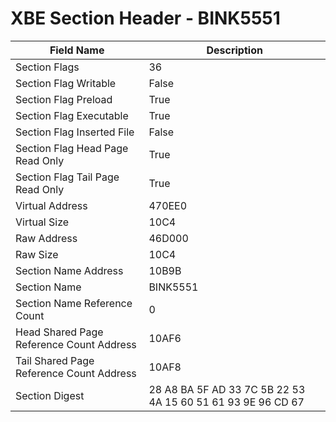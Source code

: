 # XBE Section Header - BINK5551

| Field Name | Description |
|---|---|
| Section Flags | 36 |
| Section Flag Writable | False |
| Section Flag Preload | True |
| Section Flag Executable | True |
| Section Flag Inserted File | False |
| Section Flag Head Page Read Only | True |
| Section Flag Tail Page Read Only | True |
| Virtual Address | 470EE0 |
| Virtual Size | 10C4 |
| Raw Address | 46D000 |
| Raw Size | 10C4 |
| Section Name Address | 10B9B |
| Section Name | BINK5551 |
| Section Name Reference Count | 0 |
| Head Shared Page Reference Count Address | 10AF6 |
| Tail Shared Page Reference Count Address | 10AF8 |
| Section Digest | 28 A8 BA 5F AD 33 7C 5B 22 53 4A 15 60 51 61 93 9E 96 CD 67 |
